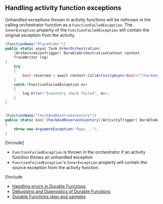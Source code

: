 ## Handling activity function exceptions
Unhandled exceptions thrown in activity functions will be rethrown in the calling orchestrator function as a `FunctionFailedException`. The `InnerException` property of the `FunctionFailedException` will contain the original exception from the activity.

```csharp
[FunctionName("PlaceOrder")]
public static async Task OrderOrchestration(
    [OrchestrationTrigger] DurableOrchestrationContext context,
    TraceWriter log)
{
    try
    {
        bool reserved = await context.CallActivityAsync<bool>("CheckAndReserveInventory", null);
    }
    catch (FunctionFailedException ex)
    {
        log.Error("Inventory check failed", ex);
    }
}


[FunctionName("CheckAndReserveInventory")]
public static bool CheckAndReserveInventory([ActivityTrigger] DurableActivityContext context)
{
    throw new ArgumentException("Oops...");
}
```

[!include[](../includes/takeaways-heading.md)]
* `FunctionFailedException` is thrown in the orchestrator if an activity function throws an unhandled exception
* `FunctionFailedException`'s `InnerException` property will contain the source exception from the activity function.

[!include[](../includes/read-more-heading.md)
* [Handling errors in Durable Functions](https://docs.microsoft.com/en-us/azure/azure-functions/durable-functions-error-handling)
* [Debugging and Diagnostics of Durable Functions](https://cda.ms/rH)
* [Durable Functions repo and samples](https://github.com/Azure/azure-functions-durable-extension)

